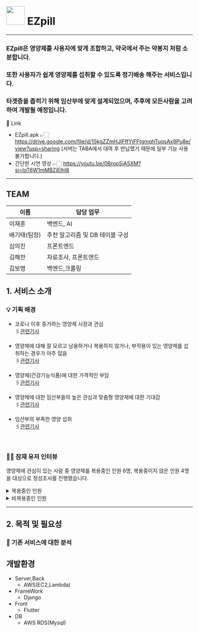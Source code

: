 # <img src = 'https://private-user-images.githubusercontent.com/100944467/308006862-0e5aee4d-be79-4f65-9fa0-1d80c9d524ff.png?jwt=eyJhbGciOiJIUzI1NiIsInR5cCI6IkpXVCJ9.eyJpc3MiOiJnaXRodWIuY29tIiwiYXVkIjoicmF3LmdpdGh1YnVzZXJjb250ZW50LmNvbSIsImtleSI6ImtleTUiLCJleHAiOjE3MDg5OTg0NzMsIm5iZiI6MTcwODk5ODE3MywicGF0aCI6Ii8xMDA5NDQ0NjcvMzA4MDA2ODYyLTBlNWFlZTRkLWJlNzktNGY2NS05ZmEwLTFkODBjOWQ1MjRmZi5wbmc_WC1BbXotQWxnb3JpdGhtPUFXUzQtSE1BQy1TSEEyNTYmWC1BbXotQ3JlZGVudGlhbD1BS0lBVkNPRFlMU0E1M1BRSzRaQSUyRjIwMjQwMjI3JTJGdXMtZWFzdC0xJTJGczMlMkZhd3M0X3JlcXVlc3QmWC1BbXotRGF0ZT0yMDI0MDIyN1QwMTQyNTNaJlgtQW16LUV4cGlyZXM9MzAwJlgtQW16LVNpZ25hdHVyZT1kZWFiODNmMGQ3ZDI0NzJmNjUxNTZlZGU5MDI5Yjc1MjM2YWYxMTBlZDIwYjM5OGY4MDE0NGU5ZTdlZWUxZGYyJlgtQW16LVNpZ25lZEhlYWRlcnM9aG9zdCZhY3Rvcl9pZD0wJmtleV9pZD0wJnJlcG9faWQ9MCJ9.qQGfaQX-NsZSKQUOjN1W0sHJLGscDL7xHIN1hAF_3j4' width = '50px'> EZpill 
---
### EZpill은 영양제를 사용자에 맞게 조합하고, 약국에서 주는 약봉지 처럼 소분합니다.
### 또한 사용자가 쉽게 영양제를 섭취할 수 있도록 정기배송 해주는 서비스입니다.
### 타겟층을 좁히기 위해 임산부에 맞게 설계되었으며, 추후에 모든사람을 고려하여 개발될 예정입니다.

🔗 Link
- EZpill.apk 👉🏻 https://drive.google.com/file/d/15kgZZmHJlFffYjFFtgmqhTuqsAx9Pu8e/view?usp=sharing
  (서버는 TABA에서 대여 후 반납했기 때문에 일부 기능 사용 불가합니다.)
- 간단한 시연 영상 👉🏻 https://youtu.be/0BropSjA5XM?si=loT6W1mMBZjElhI8

---

## TEAM

| 이름 | 담당 업무 |
| --- | --- |
| 이재훈 | 백엔드, AI |
| 배기태(팀장) | 추천 알고리즘 및 DB 테이블 구성 |
| 심의진 | 프론트엔드 |
| 김해찬 | 자료조사, 프론트엔드 |
| 김보명 | 백엔드,크롤링 |

## 1. 서비스 소개

### 💡 기획 배경



  

- 코로나 이후 증가하는 영양제 시장과 관심<br>
  🖇️[관련기사](https://www.sisaweek.com/news/articleView.html?idxno=203609)
- 영양제에 대해 잘 모르고 남용하거나 복용하지 않거나, 부작용이 있는 영양제를 섭취하는 경우가 아주 많음<br>
  🖇️[관련기사](https://cbiz.chosun.com/svc/bulletin/bulletin_art.html?contid=2022090200348)
- 영양제(건강기능식품)에 대한 가격적인 부담<br>
  🖇️[관련기사](https://www.thinkfood.co.kr/news/articleView.html?idxno=68778)
- 영양제에 대한 임산부들의 높은 관심과 맞춤형 영양제에 대한 기대감<br>
  🖇️[관련기사](https://m.medicaltimes.com/News/NewsView.html?ID=43830)
- 임산부의 부족한 영양 섭취<br>
  🖇️[관련기사](https://mobile.newsis.com/view.html?ar_id=NISX20170118_0014648382)

  <br>

### 🙋🏼 잠재 유저 인터뷰
 영양제에 관심이 있는 사람 중 영양제를 복용중인 인원 6명, 복용중이지 않은 인원 4명을 대상으로 정성조사를 진행했습니다.
<details>

<summary> 복용중인 인원 </summary>

### 질문 리스트

1. 영양제를 복용하기 시작한 계기가 무엇인가요?

2. 영양제 구매할 때 어떤 경로로 구입하셨나요?

3. 지금 먹고 있는 영양제 종류가 무엇인가요?

4. 영양제를 선택하실 때 어떤 정보를 가장 중요하게 생각하시나요? (예: 성분, 가격, 브랜드, 리뷰 등)

5. 혹시 여러 개의 영양제를 먹는 것에 대한 우려나 걱정이 있었던 적이 있나요?

6. 영양제 소분 서비스에 대해서 긍정적인 생각을 가지고 있나요?

7. 추천 서비스를 이용할 때 가장 중요하게 생각하는 기능은 무엇인가요?

8. 준비하고 있는 서비스가 출시가 된다면 사용할 의향이 있으신가요?

### 답변 요약

1.  가격이 부담스러워요
2.  부작용 걱정은 있지만 그냐 복용 중이에요
3.  그런 서비스가 있다면 도움이 될 것 같아요

</details>

<details>
  <summary> 비복용중인 인원 </summary>

  ### 질문 리스트
1. 안 먹는 이유

2. 영양제에 대한 정보가 충분 하신 가요?

3. 평소에 건강관리를 하는지?

4. 특정 영양소가 부족하다고 느낀 적이 있나요? 있다면, 어떻게 해결하고 계신 가요?

5. 추후에 영양제가 필요하다면 먹을 생각이 있나요?

6. 영양제 소분 서비스에 대한 어떤 기대와 우려가 있나요?

7. 준비하고 있는 서비스가 출시가 된다면 사용할 의향이 있으신 가요?

### 답변 요약
1. 영양제 종류가 너무 많아서 손댈 엄두가 안나요
   
2. 믿을만한 제품인지 의심돼요

3. 가격만 괜찮으면 한 번 써보고 싶어요

</details>


---
## 2. 목적 및 필요성
### 🎯 기존 서비스에 대한 분석




## 개발환경

-   Server,Back
    -   AWS(EC2,Lambda)
-   FrameWork
    -   Django
-   Front
    -   Flutter
-   DB
    -   AWS RDS(Mysql)
